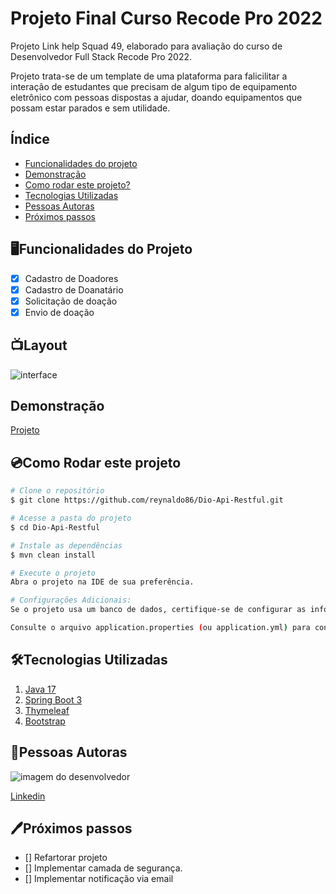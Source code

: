 # Projeto Final Curso Recode Pro 2022
Projeto Link help Squad 49, elaborado para avaliação do curso de Desenvolvedor Full Stack Recode Pro 2022.
<p>Projeto trata-se de um template de uma plataforma para falicilitar a interação de estudantes que precisam de algum tipo de equipamento eletrônico com pessoas dispostas a ajudar, doando equipamentos que possam estar parados e sem utilidade. </p>

## Índice
- <a href="#funcionalidades">Funcionalidades do projeto</a>
- <a href="#demonstracao">Demonstração</a>
- <a href="#rodar">Como rodar este projeto?</a> 
- <a href="#Tecnologias">Tecnologias Utilizadas</a>
- <a href="#autoras">Pessoas Autoras</a>
- <a href="#Próximos passos">Próximos passos</a>

## 🖥️Funcionalidades do Projeto 
- [x] Cadastro de Doadores
- [x] Cadastro de Doanatário
- [x] Solicitação de doação
- [x] Envio de doação 

## 📺Layout
![interface](https://github.com/reynaldo86/Dio-Api-Restful/assets/80369346/0144875d-c41c-4006-9a87-3c8971861fb9)

## Demonstração
[Projeto](https://dio-api-restful-production.up.railway.app/swagger-ui/index.html)


## 💿Como Rodar este projeto
```bash
# Clone o repositório 
$ git clone https://github.com/reynaldo86/Dio-Api-Restful.git

# Acesse a pasta do projeto
$ cd Dio-Api-Restful

# Instale as dependências
$ mvn clean install

# Execute o projeto
Abra o projeto na IDE de sua preferência.

# Configurações Adicionais:
Se o projeto usa um banco de dados, certifique-se de configurar as informações de conexão no arquivo de configuração.

Consulte o arquivo application.properties (ou application.yml) para configurar outras propriedades da aplicação, como porta, URL da base de dados, é os ambientes.

```
## 🛠️Tecnologias Utilizadas
1. [Java 17](https://www.java.com/pt-BR/)
2. [Spring Boot 3](https://spring.io/projects/spring-boot)
3. [Thymeleaf](https://www.thymeleaf.org/)
4. [Bootstrap](https://getbootstrap.com/)

## 👤Pessoas Autoras
<img src="https://media.licdn.com/dms/image/C4D03AQFM8O2ABfbPvQ/profile-displayphoto-shrink_200_200/0/1662041284290?e=1703721600&v=beta&t=JAqN8On0SSRgLiEgsUFo2hp9wv8UCzumg-4ft6sGVrk" alt="imagem do desenvolvedor"></img>

[Linkedin](https://www.linkedin.com/in/reynaldo-hendson/)

## 🖊️Próximos passos
- [] Refartorar projeto
- [] Implementar camada de segurança.
- [] Implementar notificação via email 

